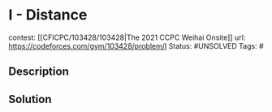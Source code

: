 # I - Distance

contest: [[CFICPC/103428/103428|The 2021 CCPC Weihai Onsite]]
url: https://codeforces.com/gym/103428/problem/I
Status: #UNSOLVED
Tags: #

## Description

## Solution

